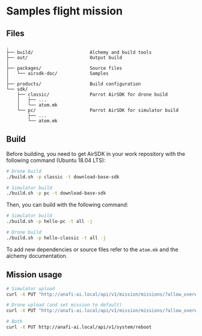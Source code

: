 
# Samples flight mission

## Files

    .
    ├── build/                     Alchemy and build tools
    ├── out/                       Output build
    │
    ├── packages/                  Source files
    │   └── airsdk-doc/            Samples
    │
    ├── products/                  Build configuration
    └── sdk/
        ├── classic/               Parrot AirSDK for drone build
        │   ├── ...
        │   └── atom.mk
        └── pc/                    Parrot AirSDK for simulator build
            ├── ...
            └── atom.mk

## Build

Before building, you need to get AirSDK in your work repository with the
following command (Ubuntu 18.04 LTS):

```bash
# Drone build
./build.sh -p classic -t download-base-sdk

# Simulator build
./build.sh -p pc -t download-base-sdk
```

Then, you can build with the following command:
```bash
# Simulator build
./build.sh -p hello-pc -t all -j

# Drone build
./build.sh -p hello-classic -t all -j
```

To add new dependencies or source files refer to the `atom.mk` and the alchemy
documentation.

## Mission usage

```bash
# Simulator upload
curl -X PUT "http://anafi-ai.local/api/v1/mission/missions/?allow_overwrite=yes" --data-binary @"out/hello-pc/images/com.parrot.missions.samples.hello.tar.gz"

# Drone upload (and set mission to default)
curl -X PUT "http://anafi-ai.local/api/v1/mission/missions/?allow_overwrite=yes&is_default=yes" --data-binary @"out/hello-classic/images/com.parrot.missions.samples.hello.tar.gz"
```

```bash
# Both
curl -X PUT http://anafi-ai.local/api/v1/system/reboot
```

